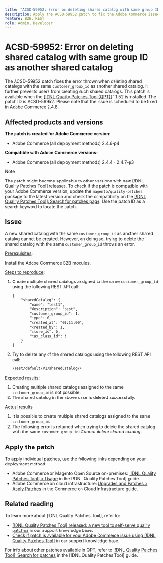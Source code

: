 ```yaml
---
title: "ACSD-59952: Error on deleting shared catalog with same group ID as another shared catalog"
description: Apply the ACSD-59952 patch to fix the Adobe Commerce issue where an error is thrown when deleting a shared catalog with the same `customer_group_id` as another shared catalog.
feature: B2B, REST
role: Admin, Developer
---
```


# ACSD-59952: Error on deleting shared catalog with same group ID as another shared catalog

The ACSD-59952 patch fixes the error thrown when deleting shared catalogs with the same `customer_group_id` as another shared catalog. It further prevents users from creating such shared catalogs. This patch is available when the [[!DNL Quality Patches Tool (QPT)]](https://experienceleague.adobe.com/en/docs/commerce-knowledge-base/kb/announcements/commerce-announcements/magento-quality-patches-released-new-tool-to-self-serve-quality-patches) 1.1.52 is installed. The patch ID is ACSD-59952. Please note that the issue is scheduled to be fixed in Adobe Commerce 2.4.8.

## Affected products and versions

**The patch is created for Adobe Commerce version:**

* Adobe Commerce (all deployment methods) 2.4.6-p4

**Compatible with Adobe Commerce versions:**

* Adobe Commerce (all deployment methods) 2.4.4 - 2.4.7-p3

>[!NOTE]
>
>The patch might become applicable to other versions with new [!DNL Quality Patches Tool] releases. To check if the patch is compatible with your Adobe Commerce version, update the `magento/quality-patches` package to the latest version and check the compatibility on the [[!DNL Quality Patches Tool]: Search for patches page](https://experienceleague.adobe.com/tools/commerce-quality-patches/index.html). Use the patch ID as a search keyword to locate the patch.

## Issue

A new shared catalog with the same `customer_group_id` as another shared catalog cannot be created. However, on doing so, trying to delete the shared catalog with the same `customer_group_id` throws an error.  

<u>Prerequisites</u>:

Install the Adobe Commerce B2B modules.

<u>Steps to reproduce</u>:

1. Create multiple shared catalogs assigned to the same `customer_group_id` using the following REST API call:

    ```REST
    {
        "sharedCatalog": {
            "name": "test1",
            "description": "test",
            "customer_group_id": 1,
            "type": 0,
            "created_at": "03:11:00",
            "created_by": 1,
            "store_id": 0,
            "tax_class_id": 3
        }
    }
    ```

1. Try to delete any of the shared catalogs using the following REST API call:

    ```REST
    /rest/default/V1/sharedCatalog/4
    ```

<u>Expected results</u>:

1. Creating multiple shared catalogs assigned to the same `customer_group_id` is not possible.
1. The shared catalog in the above case is deleted successfully.

<u>Actual results</u>:

1. It is possible to create multiple shared catalogs assigned to the same `customer_group_id`.
1. The following error is returned when trying to delete the shared catalog with the same `customer_group_id`: *Cannot delete shared catalog*.

## Apply the patch

To apply individual patches, use the following links depending on your deployment method:

* Adobe Commerce or Magento Open Source on-premises: [[!DNL Quality Patches Tool] > Usage](/help/tools/quality-patches-tool/usage.md) in the [!DNL Quality Patches Tool] guide.
* Adobe Commerce on cloud infrastructure: [Upgrades and Patches > Apply Patches](https://experienceleague.adobe.com/docs/commerce-cloud-service/user-guide/develop/upgrade/apply-patches.html) in the Commerce on Cloud Infrastructure guide.

## Related reading

To learn more about [!DNL Quality Patches Tool], refer to:

* [[!DNL Quality Patches Tool] released: a new tool to self-serve quality patches](https://experienceleague.adobe.com/en/docs/commerce-knowledge-base/kb/announcements/commerce-announcements/magento-quality-patches-released-new-tool-to-self-serve-quality-patches) in our support knowledge base.
* [Check if patch is available for your Adobe Commerce issue using [!DNL Quality Patches Tool]](/help/tools/quality-patches-tool/patches-available-in-qpt/check-patch-for-magento-issue-with-magento-quality-patches.md) in our support knowledge base.

For info about other patches available in QPT, refer to [[!DNL Quality Patches Tool]: Search for patches](https://experienceleague.adobe.com/tools/commerce-quality-patches/index.html) in the [!DNL Quality Patches Tool] guide.
